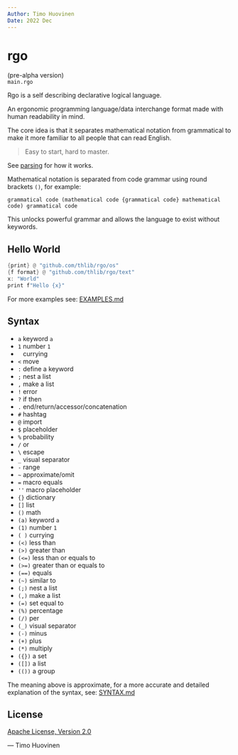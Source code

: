 ```yaml
---
Author: Timo Huovinen
Date: 2022 Dec
---
```


# rgo
(pre-alpha version)  
`main.rgo`

Rgo is a self describing declarative logical language.  

An ergonomic programming language/data interchange format made with human readability in mind.

The core idea is that it separates mathematical notation from grammatical to make it more familiar to all people that can read English.

>Easy to start, hard to master.

See [parsing](PARSING.md) for how it works.

Mathematical notation is separated from code grammar using round brackets `()`, for example:

```
grammatical code (mathematical code {grammatical code} mathematical code) grammatical code 
```
This unlocks powerful grammar and allows the language to exist without keywords.

## Hello World

```rust
{print} @ "github.com/thlib/rgo/os"
{f format} @ "github.com/thlib/rgo/text"
x: "World"
print f"Hello {x}"
```

For more examples see: [EXAMPLES.md](EXAMPLES.md)

## Syntax

* `a` keyword `a` 
* `1` number `1`
* ` ` currying
* `<` move
* `:` define a keyword
* `;` nest a list
* `,` make a list
* `!` error
* `?` if then
* `.` end/return/accessor/concatenation
* `#` hashtag
* `@` import
* `$` placeholder
* `%` probability
* `/` or
* `\` escape
* `_` visual separator
* `-` range
* `~` approximate/omit
* `=` macro equals
* `''` macro placeholder
* `{}` dictionary
* `[]` list
* `()` math
* `(a)` keyword `a`
* `(1)` number `1`
* `( )` currying
* `(<)` less than
* `(>)` greater than
* `(<=)` less than or equals to
* `(>=)` greater than or equals to
* `(==)` equals
* `(~)` similar to
* `(;)` nest a list
* `(,)` make a list
* `(=)` set equal to
* `(%)` percentage
* `(/)` per
* `(_)` visual separator
* `(-)` minus
* `(+)` plus
* `(*)` multiply
* `({})` a set
* `([])` a list
* `(())` a group

The meaning above is approximate, for a more accurate and detailed explanation of the syntax, see: [SYNTAX.md](SYNTAX.md)

## License

[Apache License, Version 2.0](https://www.apache.org/licenses/LICENSE-2.0)


— Timo Huovinen


